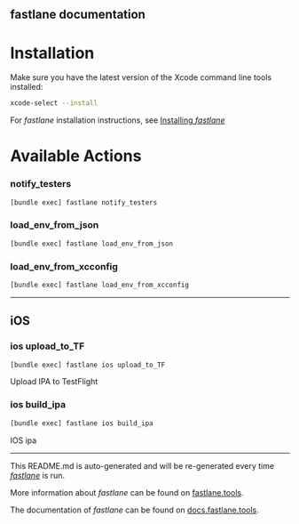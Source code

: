 fastlane documentation
----

# Installation

Make sure you have the latest version of the Xcode command line tools installed:

```sh
xcode-select --install
```

For _fastlane_ installation instructions, see [Installing _fastlane_](https://docs.fastlane.tools/#installing-fastlane)

# Available Actions

### notify_testers

```sh
[bundle exec] fastlane notify_testers
```



### load_env_from_json

```sh
[bundle exec] fastlane load_env_from_json
```



### load_env_from_xcconfig

```sh
[bundle exec] fastlane load_env_from_xcconfig
```



----


## iOS

### ios upload_to_TF

```sh
[bundle exec] fastlane ios upload_to_TF
```

Upload IPA to TestFlight

### ios build_ipa

```sh
[bundle exec] fastlane ios build_ipa
```

IOS ipa

----

This README.md is auto-generated and will be re-generated every time [_fastlane_](https://fastlane.tools) is run.

More information about _fastlane_ can be found on [fastlane.tools](https://fastlane.tools).

The documentation of _fastlane_ can be found on [docs.fastlane.tools](https://docs.fastlane.tools).
